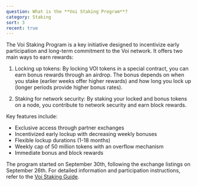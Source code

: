 ```yaml
---
question: What is the **Voi Staking Program**?
category: Staking
sort: 3
recent: true
---
```

The Voi Staking Program is a key initiative designed to incentivize early participation and long-term commitment to the Voi network. It offers two main ways to earn rewards:

1. Locking up tokens: By locking VOI tokens in a special contract, you can earn bonus rewards through an airdrop. The bonus depends on when you stake (earlier weeks offer higher rewards) and how long you lock up (longer periods provide higher bonus rates).

2. Staking for network security: By staking your locked and bonus tokens on a node, you contribute to network security and earn block rewards.

Key features include:
- Exclusive access through partner exchanges
- Incentivized early lockup with decreasing weekly bonuses
- Flexible lockup durations (1-18 months)
- Weekly cap of 50 million tokens with an overflow mechanism
- Immediate bonus and block rewards

The program started on September 30th, following the exchange listings on September 26th. For detailed information and participation instructions, refer to the [Voi Staking Guide](https://medium.com/@voifoundation/staking-program-how-to-guide-382ea5085dab).